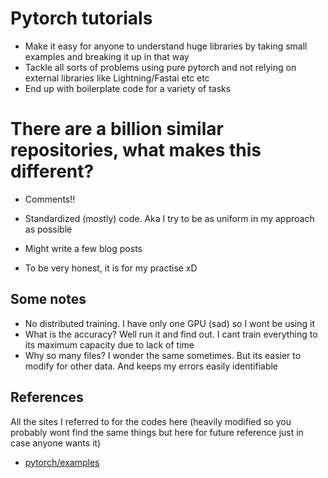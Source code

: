 # Pytorch tutorials

- Make it easy for anyone to understand huge libraries by taking small examples and breaking it up in that way
- Tackle all sorts of problems using pure pytorch and not relying on external libraries like Lightning/Fastai etc etc
- End up with boilerplate code for a variety of tasks

# There are a billion similar repositories, what makes this different?

- Comments!!
- Standardized (mostly) code. Aka I try to be as uniform in my approach as possible
- Might write a few blog posts

- To be very honest, it is for my practise xD

## Some notes

- No distributed training. I have only one GPU (sad) so I wont be using it
- What is the accuracy? Well run it and find out. I cant train everything to its maximum capacity due to lack of time
- Why so many files? I wonder the same sometimes. But its easier to modify for other data. And keeps my errors easily identifiable

## References
All the sites I referred to for the codes here (heavily modified so you probably wont find the same things but here for future reference just in case anyone wants it)

- [pytorch/examples](https://github.com/pytorch/examples)
